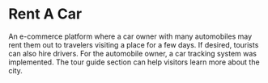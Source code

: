 # Rent A Car
 An e-commerce platform where a car owner with many automobiles may rent them out to travelers visiting a place for a few days. If desired, tourists can also hire drivers. For the automobile owner, a car tracking system was implemented. The tour guide section can help visitors learn more about the city.
